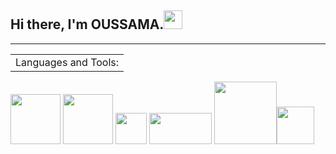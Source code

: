 
## <strong>Hi there, I'm OUSSAMA.</strong><img src="https://raw.githubusercontent.com/MartinHeinz/MartinHeinz/master/wave.gif" width="30px" />


<hr color="green">

<table><tr><td>Languages and Tools:</td></tr></table>
<p >
<img  src="https://upload.wikimedia.org/wikipedia/commons/archive/1/1d/20200803061710%21PyCharm_Icon.svg" width="80">
<img src="https://upload.wikimedia.org/wikipedia/commons/9/9c/IntelliJ_IDEA_Icon.svg" width="80"> 
<img src="https://upload.wikimedia.org/wikipedia/en/thumb/3/30/Java_programming_language_logo.svg/300px-Java_programming_language_logo.svg.png" width="50">
<img src="https://upload.wikimedia.org/wikipedia/commons/f/f8/Python_logo_and_wordmark.svg" width="100" height="50" >
<img src ="https://image.pngaaa.com/970/2196970-middle.png" width="100" ><img src="https://user-images.githubusercontent.com/674621/71187801-14e60a80-2280-11ea-94c9-e56576f76baf.png" width="60">
</p>

